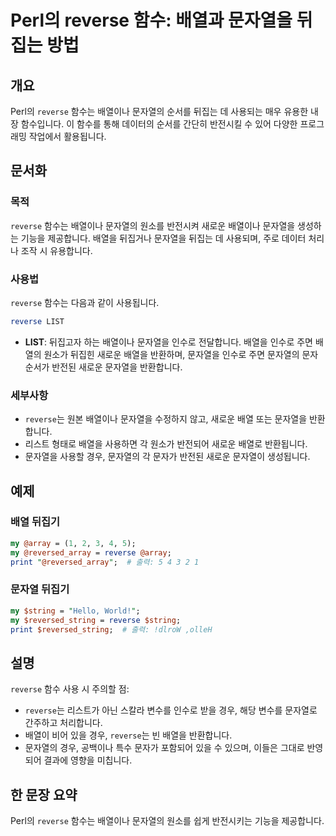 <!--
Meta Description: # Perl의 reverse 함수: 배열과 문자열을 뒤집는 방법 ## 개요 Perl의 `reverse` 함수는 배열이나 문자열의 순서를 뒤집는 데 사용되는 매우 유용한 내장 함수입니다. 이 함수를 통해 데이터의 순서를 간단히 반전시킬 수 있어 다양한 프로그래밍 작업에서...
Meta Keywords: reverse, 문자열을, 배열이나, 문자열의, 새로운
-->

# Perl의 reverse 함수: 배열과 문자열을 뒤집는 방법

## 개요
Perl의 `reverse` 함수는 배열이나 문자열의 순서를 뒤집는 데 사용되는 매우 유용한 내장 함수입니다. 이 함수를 통해 데이터의 순서를 간단히 반전시킬 수 있어 다양한 프로그래밍 작업에서 활용됩니다.

## 문서화
### 목적
`reverse` 함수는 배열이나 문자열의 원소를 반전시켜 새로운 배열이나 문자열을 생성하는 기능을 제공합니다. 배열을 뒤집거나 문자열을 뒤집는 데 사용되며, 주로 데이터 처리나 조작 시 유용합니다.

### 사용법
`reverse` 함수는 다음과 같이 사용됩니다.

```perl
reverse LIST
```

- **LIST**: 뒤집고자 하는 배열이나 문자열을 인수로 전달합니다. 배열을 인수로 주면 배열의 원소가 뒤집힌 새로운 배열을 반환하며, 문자열을 인수로 주면 문자열의 문자 순서가 반전된 새로운 문자열을 반환합니다.

### 세부사항
- `reverse`는 원본 배열이나 문자열을 수정하지 않고, 새로운 배열 또는 문자열을 반환합니다.
- 리스트 형태로 배열을 사용하면 각 원소가 반전되어 새로운 배열로 반환됩니다.
- 문자열을 사용할 경우, 문자열의 각 문자가 반전된 새로운 문자열이 생성됩니다.

## 예제
### 배열 뒤집기
```perl
my @array = (1, 2, 3, 4, 5);
my @reversed_array = reverse @array;
print "@reversed_array";  # 출력: 5 4 3 2 1
```

### 문자열 뒤집기
```perl
my $string = "Hello, World!";
my $reversed_string = reverse $string;
print $reversed_string;  # 출력: !dlroW ,olleH
```

## 설명
`reverse` 함수 사용 시 주의할 점:
- `reverse`는 리스트가 아닌 스칼라 변수를 인수로 받을 경우, 해당 변수를 문자열로 간주하고 처리합니다.
- 배열이 비어 있을 경우, `reverse`는 빈 배열을 반환합니다.
- 문자열의 경우, 공백이나 특수 문자가 포함되어 있을 수 있으며, 이들은 그대로 반영되어 결과에 영향을 미칩니다.

## 한 문장 요약
Perl의 `reverse` 함수는 배열이나 문자열의 원소를 쉽게 반전시키는 기능을 제공합니다.